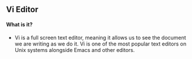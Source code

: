## Vi Editor

#### What is it?

- Vi is a full screen text editor, meaning it allows us to see the document we are writing as we do it. Vi is one of the most popular text editors on Unix systems alongside Emacs and other editors.